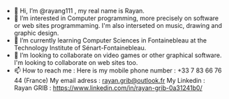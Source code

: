 - 👋 Hi, I’m @rayang111 , my real name is Rayan.
- 👀 I’m interested in Computer programming, more precisely on software or web sites programmaming. I'm also interseted on music, drawing and graphic design.
- 🌱 I’m currently learning Computer Sciences in Fontainebleau at the Technology Institute of Sénart-Fontainebleau.
- 💞️ I’m looking to collaborate on video games or other graphical software. I'm looking to collaborate on web sites too.
- 📫 How to reach me : Here is my mobile phone number : +33 7 83 66 76 44 (France)
My email adress : rayan.grib@outlook.fr
My Linkedin : Rayan GRIB : https://www.linkedin.com/in/rayan-grib-0a31241b0/

<!---
rayang111/rayang111 is a ✨ special ✨ repository because its `README.md` (this file) appears on your GitHub profile.
You can click the Preview link to take a look at your changes.
--->
